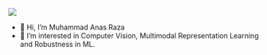 
![](https://komarev.com/ghpvc/?username=anas-rz)
- 👋 Hi, I’m Muhammad Anas Raza
- 👀 I’m interested in Computer Vision, Multimodal Representation Learning and Robustness in ML.

<!---
anas-r-dev/anas-r-dev is a ✨ special ✨ repository because its `README.md` (this file) appears on your GitHub profile.
You can click the Preview link to take a look at your changes.
--->
